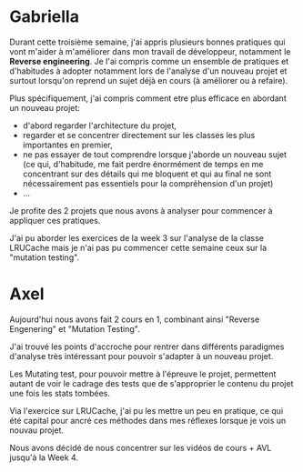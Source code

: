 # Gabriella

Durant cette troisième semaine, j'ai appris plusieurs bonnes pratiques qui vont m'aider à m'améliorer dans mon travail de développeur, notamment le **Reverse engineering**. 
Je l'ai compris comme un ensemble de pratiques et d'habitudes à adopter notamment lors de l'analyse d'un nouveau projet et surtout lorsqu'on reprend un sujet déjà en cours (à améliorer ou à refaire).

Plus spécifiquement, j'ai compris comment etre plus efficace en abordant un nouveau projet: 
- d'abord regarder l'architecture du projet,
- regarder et se concentrer directement sur les classes les plus importantes en premier,
- ne pas essayer de tout comprendre lorsque j'aborde un nouveau sujet (ce qui, d'habitude, me fait perdre énormément de temps en me concentrant sur des détails qui me bloquent et qui au final ne sont nécessairement pas essentiels pour la compréhension d'un projet)
- ...

Je profite des 2 projets que nous avons à analyser pour commencer à appliquer ces pratiques.

J'ai pu aborder les exercices de la week 3 sur l'analyse de la classe LRUCache mais je n'ai pas pu commencer cette semaine ceux sur la "mutation testing".

# Axel

Aujourd'hui nous avons fait 2 cours en 1, combinant ainsi "Reverse Engenering" et "Mutation Testing".

J'ai trouvé les points d'accroche pour rentrer dans différents paradigmes d'analyse très intéressant pour pouvoir s'adapter à un nouveau projet. 

Les Mutating test, pour pouvoir mettre à l'épreuve le projet, permettent autant de voir le cadrage des tests que de s'approprier le contenu du projet une fois les stats tombées.


Via l'exercice sur LRUCache, j'ai pu les mettre un peu en pratique, ce qui été capital pour ancré ces méthodes dans mes réflexes lorsque je vois un nouvau projet.

Nous avons décidé de nous concentrer sur les vidéos de cours + AVL jusqu'à la Week 4.

